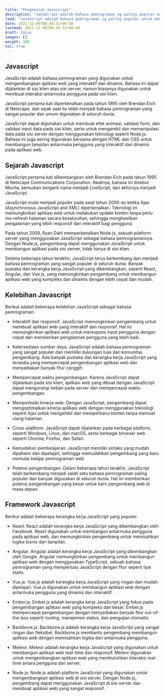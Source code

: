 ```yaml
---
title: "Pengenalan Javascript"
description: "JavaScript adalah bahasa pemrograman yg paling populer untuk membuat website yang dinamis dan interaktif."
lead: "JavaScript adalah bahasa pemrograman yg paling populer untuk membuat website yang dinamis dan interaktif."
date: 2021-12-06T08:49:31+00:00
lastmod: 2021-12-06T08:49:31+00:00
draft: false
images: []
weight: 300
toc: true
---
```

## Javascript
JavaScript adalah bahasa pemrograman yang digunakan untuk mengembangkan aplikasi web yang interaktif dan dinamis. Bahasa ini dapat dijalankan di sisi klien atau sisi server, namun biasanya digunakan untuk membuat interaksi antarmuka pengguna pada sisi klien.

JavaScript pertama kali diperkenalkan pada tahun 1995 oleh Brendan Eich di Netscape, dan sejak saat itu telah menjadi bahasa pemrograman yang sangat populer dan umum digunakan di seluruh dunia.

JavaScript dapat digunakan untuk membuat efek animasi, validasi form, dan validasi input data pada sisi klien, serta untuk mengambil dan memanipulasi data pada sisi server dengan menggunakan teknologi seperti Node.js. Bahasa ini juga sering digunakan bersama dengan HTML dan CSS untuk membangun tampilan antarmuka pengguna yang interaktif dan dinamis pada aplikasi web.

## Sejarah Javascript
JavaScript pertama kali dikembangkan oleh Brendan Eich pada tahun 1995 di Netscape Communications Corporation. Awalnya, bahasa ini disebut Mocha, kemudian berganti nama menjadi LiveScript, dan akhirnya menjadi JavaScript.

JavaScript mulai menjadi populer pada awal tahun 2000-an ketika Ajax (Asynchronous JavaScript and XML) diperkenalkan. Teknologi ini memungkinkan aplikasi web untuk melakukan update konten tanpa perlu me-refresh halaman secara keseluruhan, sehingga menghasilkan pengalaman yang lebih responsif dan interaktif bagi pengguna.

Pada tahun 2009, Ryan Dahl memperkenalkan Node.js, sebuah platform server yang menggunakan JavaScript sebagai bahasa pemrogramannya. Dengan Node.js, pengembang dapat menggunakan JavaScript untuk membangun aplikasi pada sisi server, tidak hanya di sisi klien.

Selama beberapa tahun terakhir, JavaScript terus berkembang dan menjadi bahasa pemrograman yang sangat populer di seluruh dunia. Banyak pustaka dan kerangka kerja JavaScript yang dikembangkan, seperti React, Angular, dan Vue.js, yang memungkinkan pengembang untuk membangun aplikasi web yang kompleks dan dinamis dengan lebih cepat dan mudah.

## Kelebihan Javascript
Berikut adalah beberapa kelebihan JavaScript sebagai bahasa pemrograman:

- Interaktif dan responsif: JavaScript memungkinkan pengembang untuk membuat aplikasi web yang interaktif dan responsif. Hal ini memungkinkan aplikasi web untuk merespons input pengguna dengan cepat dan memberikan pengalaman pengguna yang lebih baik.

- Ketersediaan sumber daya: JavaScript adalah bahasa pemrograman yang sangat populer dan memiliki dukungan luas dari komunitas pengembang. Ada banyak pustaka dan kerangka kerja JavaScript yang tersedia yang mempercepat pengembangan aplikasi web dan menyediakan banyak fitur canggih.

- Mempercepat waktu pengembangan: Karena JavaScript dapat dijalankan pada sisi klien, aplikasi web yang dibuat dengan JavaScript dapat mengurangi beban pada server dan mempercepat waktu pengembangan.

- Memperbaiki kinerja web: Dengan JavaScript, pengembang dapat mengoptimalkan kinerja aplikasi web dengan menggunakan teknologi seperti Ajax untuk mengambil dan memperbarui konten tanpa memuat ulang halaman.

- Cross-platform: JavaScript dapat dijalankan pada berbagai platform, seperti Windows, Linux, dan macOS, serta berbagai browser web seperti Chrome, Firefox, dan Safari.

- Kemudahan pembelajaran: JavaScript memiliki sintaks yang mudah dipahami dan dipelajari, sehingga memudahkan pengembang yang baru memulai belajar pemrograman web.

- Potensi pengembangan: Dalam beberapa tahun terakhir, JavaScript telah berkembang menjadi salah satu bahasa pemrograman paling populer dan banyak digunakan di seluruh dunia. Hal ini memberikan potensi pengembangan yang besar untuk karir pengembang web di masa depan.

## Framework Javascript
Berikut adalah beberapa kerangka kerja JavaScript yang populer:

- React: React adalah kerangka kerja JavaScript yang dikembangkan oleh Facebook. React digunakan untuk membangun antarmuka pengguna pada aplikasi web, dan memungkinkan pengembang untuk memisahkan logika bisnis dari tampilan.

- Angular: Angular adalah kerangka kerja JavaScript yang dikembangkan oleh Google. Angular memungkinkan pengembang untuk membangun aplikasi web dengan menggunakan TypeScript, sebuah bahasa pemrograman yang memperluas JavaScript dengan fitur seperti tipe statis.

- Vue.js: Vue.js adalah kerangka kerja JavaScript yang ringan dan mudah dipelajari. Vue.js digunakan untuk membangun aplikasi web dengan antarmuka pengguna yang dinamis dan interaktif.

- Ember.js: Ember.js adalah kerangka kerja JavaScript yang fokus pada pengembangan aplikasi web yang kompleks dan besar. Ember.js mempercepat pengembangan dengan menyediakan banyak fitur out-of-the-box seperti routing, manajemen status, dan pengujian otomatis.

- Backbone.js: Backbone.js adalah kerangka kerja JavaScript yang sangat ringan dan fleksibel. Backbone.js membantu pengembang membangun aplikasi web dengan memisahkan logika dari antarmuka pengguna.

- Meteor: Meteor adalah kerangka kerja JavaScript yang digunakan untuk membangun aplikasi web real-time dan responsif. Meteor digunakan untuk mengembangkan aplikasi web yang membutuhkan interaksi real-time antara pengguna dan server.

- Node.js: Node.js adalah platform JavaScript yang digunakan untuk mengembangkan aplikasi web di sisi server. Dengan Node.js, pengembang dapat menggunakan JavaScript di sisi server dan membuat aplikasi web yang sangat responsif.